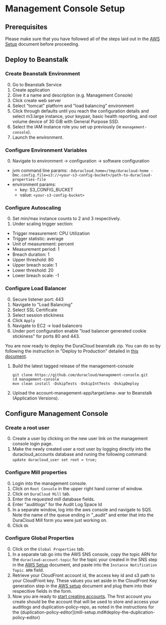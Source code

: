 # Management Console Setup
## Prerequisites
Please make sure that you have followed all of the steps laid out in the [AWS Setup](aws-setup.md) document before
proceeding.

## Deploy to Beanstalk
### Create Beanstalk Environment
0. Go to Beanstalk Service
0. Create application
0. Give it a name and description (e.g. Management Console)
0. Click create web server
0. Select "tomcat" platform and "load balancing" environment
0. Click through defaults until you reach the configuration details and select m3.large instance, your keypair, basic health reporting, and root volume device of 30 GiB with General Purpose SSD.
0. Select the IAM instance role you set up previously (ie `management-console`).
0. Launch the environment.

### Configure Environment Variables
0. Navigate to environment -> configuration -> software configuration
  * jvm command line params:
    ```-Dduracloud.home=/tmp/duracloud-home -Dmc.config.file=s3://<your-s3-config-bucket>/path-to-duracloud-properties-file```
  * environment params:
     * key: S3_CONFIG_BUCKET
     * value: ```<your-s3-config-bucket>```

### Configure Autoscaling
0. Set min/max instance counts to 2 and 3 respectively.
0. Under scaling trigger section:
  * Trigger measurement: CPU Utilization
  * Trigger statistic: average
  * Unit of measurement: percent
  * Measurement period: 1
  * Breach duration: 1
  * Upper threshold: 80
  * Upper breach scale: 1
  * Lower threshold: 20
  * Lower breach scale: -1

### Configure Load Balancer
0. Secure listener port: 443
0. Navigate to "Load Balancing"
0. Select SSL Certificate
0. Select session stickiness
0. Click `Apply`
0. Navigate to EC2 -> load balancers
0. Under port configuration enable "load balancer generated cookie stickiness" for ports 80 and 443.

You are now ready to deploy the DuraCloud beanstalk zip. You can do so by following the instruction in "Deploy to Production" detailed in [this document](release-new-version.md).

1. Build the latest tagged release of the management-console 
    ```
    git clone https://github.com/duracloud/management-console.git
    cd management-console
    mvn clean install -DskipTests -DskipIntTests -DskipDeploy
    ```
1. Upload the account-management-app/target/ama-<version>.war to Beanstalk (Application Versions).

## Configure Management Console

### Create a root user
0. Create a user by clicking on the new user link on the management console login page.
0. Make the newly created user a root user by logging directly into the duracloud_accounts database and runing 
    the following command: 
    ```update duracloud_user set root = true;```
    
### Configure Mill properties
0. Login into the management console.
0. Click on `Root Console` in the upper right hand corner of window.
0. Click on `DuraCloud Mill` tab.
0. Enter the requested mill database fields.
0. Enter "auditlogs" for the Audit Log Space Id
0. In a separate window,  log into the aws console and navigate to SQS.  Note the name of the 
   queue ending in "_audit" and enter that into the DuraCloud Mill form you were just working on.
0. Click `Ok`

### Configure Global Properties
0. Click on the `Global Properties` tab.
0. In a separate tab go into the AWS SNS console, copy the topic ARN for the `duracloud-account-topic` for the topic your created in the SNS step in the [AWS Setup](aws-setup.md) 
   document, and paste into the `Instance Notification Topic ARN` field.
0. Retrieve your CloudFront account id, the access key id and s3 path to your CloudFront key.
   These values you set aside in the CloudFront Key generation step in the [AWS setup](aws-setup.md)
   document and plug them into their respecitive fields in the form. 
0. Now you are ready to [start creating accounts](creating-new-accounts.md). The first account you create should be the account that will be used to store and access your auditlogs and duplication-policy-repo, as noted in the instructions for the (duplication-policy-editor](mill-setup.md#deploy-the-duplication-policy-editor)
